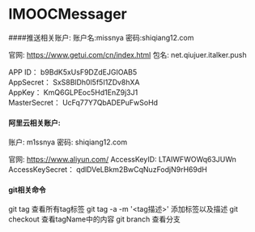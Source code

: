 # IMOOCMessager

####推送相关账户:
账户名:missnya
密码:shiqiang12.com


官网: https://www.getui.com/cn/index.html
包名: net.qiujuer.italker.push

APP ID： b9BdK5xUsF9DZdEJGIOAB5
AppSecret： SxS8BlDh0l5f5I1ZDv8hXA
AppKey： KmQ6GLPEoc5Hd1EnZ9j3J1
MasterSecret： UcFq77Y7QbADEPuFwSoHd


#### 阿里云相关账户:
账户: m1ssnya
密码: shiqiang12.com

官网: https://www.aliyun.com/
AccessKeyID: LTAIWFWOWq63JUWn
AccessKeySecret： qdlDVeLBkm2BwCqNuzFodjN9rH69dH


#### git相关命令

git tag 查看所有tag标签
git tag -a <tagName> -m '<tag描述>' 添加标签以及描述
git checkout <tagName> 查看tagName中的内容
git branch 查看分支